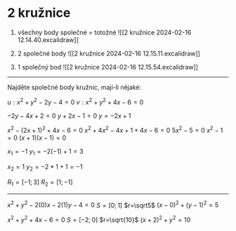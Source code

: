 # 2 kružnice
1. všechny body společné = totožné
![[2 kružnice 2024-02-16 12.14.40.excalidraw]]

2. 2 společné body
![[2 kružnice 2024-02-16 12.15.11.excalidraw]]

3. 1 společný bod
![[2 kružnice 2024-02-16 12.15.54.excalidraw]]

---

Najděte společné body kružnic, mají-li nějaké:

$u: x^2+y^2-2y-4=0$
$v:x^2+y^2+4x-6=0$

$-2y-4x+2=0$
$y+2x-1=0$
$y=-2x+1$

$x^2-(2x+1)^2+4x-6=0$
$x^2+4x^2-4x+1+4x-6=0$
$5x^2-5=0$
$x^2-1=0$
$(x+1)(x-1)=0$

$x_1=-1$
$y_1=-2(-1)+1=3$

$x_2=1$
$y_2=-2*1+1=-1$

$R_1=[-1;3]$
$R_2=[1;-1]$

---

$x^2+y^2-2(0)x-2(1)y-4=0$
$S=[0;1]$
$r=\sqrt5$
$(x-0)^2+(y-1)^2=5$


$x^2+y^2+4x-6=0$
$S=[-2;0]$
$r=\sqrt{10}$
$(x+2)^2+y^2=10$
